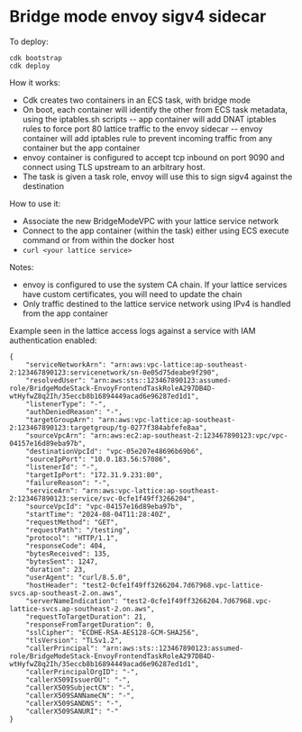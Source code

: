 # Bridge mode envoy sigv4 sidecar

To deploy:

```
cdk bootstrap
cdk deploy 
```

How it works:
- Cdk creates two containers in an ECS task, with bridge mode
- On boot, each container will identify the other from ECS task metadata, using the iptables.sh scripts
-- app container will add DNAT iptables rules to force port 80 lattice traffic to the envoy sidecar
-- envoy container will add iptables rule to prevent incoming traffic from any container but the app container
- envoy container is configured to accept tcp inbound on port 9090 and connect using TLS upstream to an arbitrary host.
- The task is given a task role, envoy will use this to sign sigv4 against the destination

How to use it:
- Associate the new BridgeModeVPC with your lattice service network
- Connect to the app container (within the task) either using ECS execute command or from within the docker host
- ```curl <your lattice service>```

Notes:
- envoy is configured to use the system CA chain. If your lattice services have custom certificates, you will need to update the chain
- Only traffic destined to the lattice service network using IPv4 is handled from the app container

Example seen in the lattice access logs against a service with IAM authentication enabled:
```
{
    "serviceNetworkArn": "arn:aws:vpc-lattice:ap-southeast-2:123467890123:servicenetwork/sn-0e05d75deabe9f290",
    "resolvedUser": "arn:aws:sts::123467890123:assumed-role/BridgeModeStack-EnvoyFrontendTaskRoleA297DB4D-wtHyfwZ8q2Ih/35eccb8b16894449acad6e96287ed1d1",
    "listenerType": "-",
    "authDeniedReason": "-",
    "targetGroupArn": "arn:aws:vpc-lattice:ap-southeast-2:123467890123:targetgroup/tg-0277f384abfefe8aa",
    "sourceVpcArn": "arn:aws:ec2:ap-southeast-2:123467890123:vpc/vpc-04157e16d89eba97b",
    "destinationVpcId": "vpc-05e207e48696b69b6",
    "sourceIpPort": "10.0.183.56:57086",
    "listenerId": "-",
    "targetIpPort": "172.31.9.231:80",
    "failureReason": "-",
    "serviceArn": "arn:aws:vpc-lattice:ap-southeast-2:123467890123:service/svc-0cfe1f49ff3266204",
    "sourceVpcId": "vpc-04157e16d89eba97b",
    "startTime": "2024-08-04T11:28:40Z",
    "requestMethod": "GET",
    "requestPath": "/testing",
    "protocol": "HTTP/1.1",
    "responseCode": 404,
    "bytesReceived": 135,
    "bytesSent": 1247,
    "duration": 23,
    "userAgent": "curl/8.5.0",
    "hostHeader": "test2-0cfe1f49ff3266204.7d67968.vpc-lattice-svcs.ap-southeast-2.on.aws",
    "serverNameIndication": "test2-0cfe1f49ff3266204.7d67968.vpc-lattice-svcs.ap-southeast-2.on.aws",
    "requestToTargetDuration": 21,
    "responseFromTargetDuration": 0,
    "sslCipher": "ECDHE-RSA-AES128-GCM-SHA256",
    "tlsVersion": "TLSv1.2",
    "callerPrincipal": "arn:aws:sts::123467890123:assumed-role/BridgeModeStack-EnvoyFrontendTaskRoleA297DB4D-wtHyfwZ8q2Ih/35eccb8b16894449acad6e96287ed1d1",
    "callerPrincipalOrgID": "-",
    "callerX509IssuerOU": "-",
    "callerX509SubjectCN": "-",
    "callerX509SANNameCN": "-",
    "callerX509SANDNS": "-",
    "callerX509SANURI": "-"
}
```
